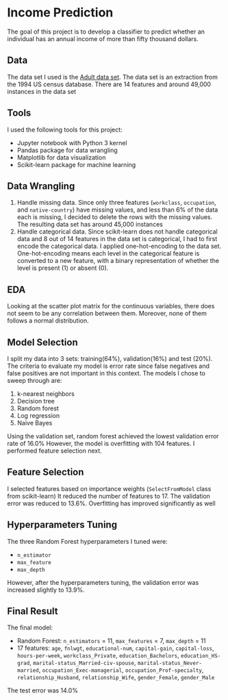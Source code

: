 # Income Prediction

The goal of this project is to develop a classifier to predict whether an individual has an annual income of more than fifty thousand dollars.

## Data
The data set I used is the [Adult data set]( http://archive.ics.uci.edu/ml/datasets/Adult).
The data set is an extraction from the 1994 US census database. There are 14 features and around 49,000 instances in the data set

## Tools
I used the following tools for this project:
-	Jupyter notebook with Python 3 kernel
-	Pandas package for data wrangling
-	Matplotlib for data visualization
-	Scikit-learn package for machine learning

## Data Wrangling
1. Handle missing data. Since only three features (`workclass`, `occupation`, and `native-country`) have missing values, and less than 6% of the data each is missing, I decided to delete the rows with the missing values. The resulting data set has around 45,000 instances
2. Handle categorical data. Since scikit-learn does not handle categorical data and 8 out of 14 features in the data set is categorical, I had to first encode the categorical data. I applied one-hot-encoding to the data set. One-hot-encoding means each level in the categorical feature is converted to a new feature, with a binary representation of whether the level is present (1) or absent (0).

## EDA
Looking at the scatter plot matrix for the continuous variables, there does not seem to be any correlation between them. Moreover, none of them follows a normal distribution.

## Model Selection
I split my data into 3 sets: training(64%), validation(16%) and test (20%).
The criteria to evaluate my model is error rate since false negatives and false positives are not important in this context.
The models I chose to sweep through are:
1.	k-nearest neighbors
2.	Decision tree
3.	Random forest
4.	Log regression
5.	Naive Bayes

Using the validation set, random forest achieved the lowest validation error rate of 16.0%
However, the model is overfitting with 104 features. I performed feature selection next.

## Feature Selection
I selected features based on importance weights (`SelectFromModel` class from scikit-learn)
It reduced the number of features to 17. The validation error was reduced to 13.6%. Overfitting has improved significantly as well

## Hyperparameters Tuning
The three Random Forest hyperparameters I tuned were:
-	`n_estimator`
-	`max_feature`
-	`max_depth`

However, after the hyperparameters tuning, the validation error was increased slightly to 13.9%.

## Final Result
The final model:
-	Random Forest: `n_estimators` = 11, `max_features` = 7, `max_depth` = 11
-	17 features: `age`, `fnlwgt`, `educational-num`, `capital-gain`, `capital-loss`, `hours-per-week`, `workclass_Private`, `education_Bachelors`, `education_HS-grad`, `marital-status_Married-civ-spouse`, `marital-status_Never-married`, `occupation_Exec-managerial`, `occupation_Prof-specialty`, `relationship_Husband`, `relationship_Wife`, `gender_Female`, `gender_Male`

The test error was 14.0%
